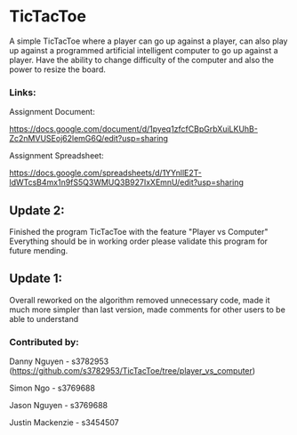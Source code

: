 # TicTacToe

A simple TicTacToe where a player can go up against a player, can also play up against a programmed artificial intelligent computer to go up against a player. Have the ability to change difficulty of the computer and also the power to resize the board.

### Links: 

Assignment Document:

https://docs.google.com/document/d/1pyeq1zfcfCBpGrbXuiLKUhB-Zc2nMVUSEoj62lemG6Q/edit?usp=sharing

Assignment Spreadsheet:

https://docs.google.com/spreadsheets/d/1YYnllE2T-ldWTcsB4mx1n9fS5Q3WMUQ3B927IxXEmnU/edit?usp=sharing

## Update 2:

Finished the program TicTacToe with the feature "Player vs Computer" Everything should be in working order please validate this program for future mending.

## Update 1:

Overall reworked on the algorithm removed unnecessary code, made it much more simpler than last version, made comments for other users to be able to understand

### Contributed by:

Danny Nguyen - s3782953 (https://github.com/s3782953/TicTacToe/tree/player_vs_computer)

Simon Ngo - s3769688

Jason Nguyen - s3769688

Justin Mackenzie - s3454507
